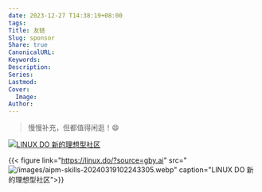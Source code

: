 ```yaml
---
date: 2023-12-27 T14:38:19+08:00
tags: 
Title: 友链
Slug: sponsor
Share: true
CanonicalURL: 
Keywords: 
Description: 
Series: 
Lastmod: 
Cover:
  Image: 
Author:
---
```


> 慢慢补充，但都值得闲逛！😄

[![LINUX DO 新的理想型社区](https://linux.do/uploads/default/original/3X/b/4/b4fa45d8b03df61f5d011e173c0adf8497028b16.png)](https://linux.do/?source=gby.ai)


{{< figure link="https://linux.do/?source=gby.ai" src="![/images/aipm-skills-20240319102243305.webp](https://linux.do/uploads/default/original/3X/b/4/b4fa45d8b03df61f5d011e173c0adf8497028b16.png)" caption="LINUX DO 新的理想型社区">}}